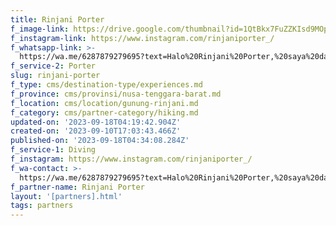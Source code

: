 ```yaml
---
title: Rinjani Porter
f_image-link: https://drive.google.com/thumbnail?id=1QtBkx7FuZZKIsd9MOptgu8aq_7xUTFnc
f_instagram-link: https://www.instagram.com/rinjaniporter_/
f_whatsapp-link: >-
  https://wa.me/6287879279695?text=Halo%20Rinjani%20Porter,%20saya%20dapat%20info%20dari%20@loocale.id%20dan%20punya%20pertanyaan
f_service-2: Porter
slug: rinjani-porter
f_type: cms/destination-type/experiences.md
f_province: cms/provinsi/nusa-tenggara-barat.md
f_location: cms/location/gunung-rinjani.md
f_category: cms/partner-category/hiking.md
updated-on: '2023-09-18T04:19:42.904Z'
created-on: '2023-09-10T17:03:43.466Z'
published-on: '2023-09-18T04:34:08.284Z'
f_service-1: Diving
f_instagram: https://www.instagram.com/rinjaniporter_/
f_wa-contact: >-
  https://wa.me/6287879279695?text=Halo%20Rinjani%20Porter,%20saya%20dapat%20info%20dari%20@loocale.id%20dan%20punya%20pertanyaan
f_partner-name: Rinjani Porter
layout: '[partners].html'
tags: partners
---
```



